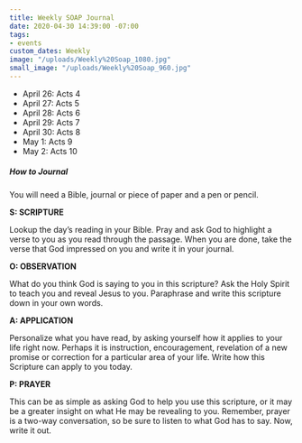 ```yaml
---
title: Weekly SOAP Journal
date: 2020-04-30 14:39:00 -07:00
tags:
- events
custom_dates: Weekly
image: "/uploads/Weekly%20Soap_1080.jpg"
small_image: "/uploads/Weekly%20Soap_960.jpg"
---
```


* April 26: Acts 4
* April 27: Acts 5
* April 28: Acts 6
* April 29: Acts 7
* April 30: Acts 8
* May 1: Acts 9
* May 2: Acts 10

##### How to Journal

You will need a Bible, journal or piece of paper and a pen or pencil.

**S: SCRIPTURE**

Lookup the day’s reading in your Bible. Pray and ask God to highlight a verse to you as you read through the passage. When you are done, take the verse that God impressed on you and write it in your journal.

**O: OBSERVATION**

What do you think God is saying to you in this scripture? Ask the Holy Spirit to teach you and reveal Jesus to you. Paraphrase and write this scripture down in your own words.

**A: APPLICATION**

Personalize what you have read, by asking yourself how it applies to your life right now. Perhaps it is instruction, encouragement, revelation of a new promise or correction for a particular area of your life. Write how this Scripture can apply to you today.

**P: PRAYER**

This can be as simple as asking God to help you use this scripture, or it may be a greater insight on what He may be revealing to you. Remember, prayer is a two-way conversation, so be sure to listen to what God has to say. Now, write it out.